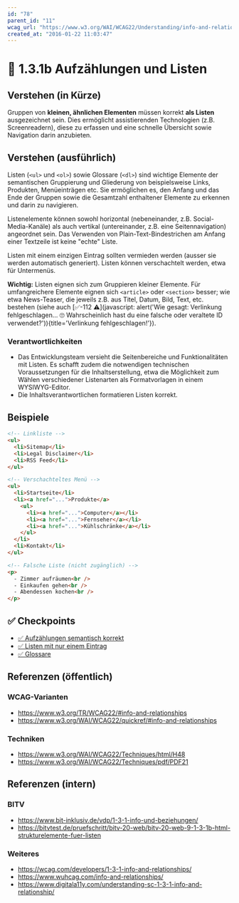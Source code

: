```yaml
---
id: "78"
parent_id: "11"
wcag_url: "https://www.w3.org/WAI/WCAG22/Understanding/info-and-relationships.html"
created_at: "2016-01-22 11:03:47"
---
```


# 📜 1.3.1b Aufzählungen und Listen

## Verstehen (in Kürze)

Gruppen von **kleinen, ähnlichen Elementen** müssen korrekt **als Listen** ausgezeichnet sein. Dies ermöglicht assistierenden Technologien (z.B. Screenreadern), diese zu erfassen und eine schnelle Übersicht sowie Navigation darin anzubieten.

## Verstehen (ausführlich)

Listen (`<ul>` und `<ol>`) sowie Glossare (`<dl>`) sind wichtige Elemente der semantischen Gruppierung und Gliederung von beispielsweise Links, Produkten, Menüeinträgen etc. Sie ermöglichen es, den Anfang und das Ende der Gruppen sowie die Gesamtzahl enthaltener Elemente zu erkennen und darin zu navigieren.

Listenelemente können sowohl horizontal (nebeneinander, z.B. Social-Media-Kanäle) als auch vertikal (untereinander, z.B. eine Seitennavigation) angeordnet sein. Das Verwenden von Plain-Text-Bindestrichen am Anfang einer Textzeile ist keine "echte" Liste.

Listen mit einem einzigen Eintrag sollten vermieden werden (ausser sie werden automatisch generiert). Listen können verschachtelt werden, etwa für Untermenüs.

**Wichtig:** Listen eignen sich zum Gruppieren kleiner Elemente. Für umfangreichere Elemente eignen sich `<article>` oder `<section>` besser; wie etwa News-Teaser, die jeweils z.B. aus Titel, Datum, Bild, Text, etc. bestehen (siehe auch [✅-112 ⚠️](javascript: alert('Wie gesagt: Verlinkung fehlgeschlagen... 🙄 Wahrscheinlich hast du eine falsche oder veraltete ID verwendet?')){title='Verlinkung fehlgeschlagen!'}).

### Verantwortlichkeiten

- Das Entwicklungsteam versieht die Seitenbereiche und Funktionalitäten mit Listen. Es schafft zudem die notwendigen technischen Voraussetzungen für die Inhaltserstellung, etwa die Möglichkeit zum Wählen verschiedener Listenarten als Formatvorlagen in einem WYSIWYG-Editor.
- Die Inhaltsverantwortlichen formatieren Listen korrekt.

## Beispiele

```html
<!-- Linkliste -->
<ul>
  <li>Sitemap</li>
  <li>Legal Disclaimer</li>
  <li>RSS Feed</li>
</ul>

<!-- Verschachteltes Menü -->
<ul>
  <li>Startseite</li>
  <li><a href="...">Produkte</a>
    <ul>
      <li><a href="...">Computer</a></li>
      <li><a href="...">Fernseher</a></li>
      <li><a href="...">Kühlschränke</a></li>
    </ul>
  </li>
  <li>Kontakt</li>
</ul>

<!-- Falsche Liste (nicht zugänglich) -->
<p>
  - Zimmer aufräumen<br />
  - Einkaufen gehen<br />
  - Abendessen kochen<br />
</p>
```

## ✅ Checkpoints

- [✅ Aufzählungen semantisch korrekt](aufzaehlungen-semantisch-korrekt)
- [✅ Listen mit nur einem Eintrag](listen-mit-nur-einem-eintrag)
- [✅ Glossare](glossare)

## Referenzen (öffentlich)

### WCAG-Varianten
- <https://www.w3.org/TR/WCAG22/#info-and-relationships>
- <https://www.w3.org/WAI/WCAG22/quickref/#info-and-relationships>

### Techniken
- <https://www.w3.org/WAI/WCAG22/Techniques/html/H48>
- <https://www.w3.org/WAI/WCAG22/Techniques/pdf/PDF21>

## Referenzen (intern)

### BITV
- <https://www.bit-inklusiv.de/vdp/1-3-1-info-und-beziehungen/>
- <https://bitvtest.de/pruefschritt/bitv-20-web/bitv-20-web-9-1-3-1b-html-strukturelemente-fuer-listen>

### Weiteres
- <https://wcag.com/developers/1-3-1-info-and-relationships/>
- <https://www.wuhcag.com/info-and-relationships/>
- <https://www.digitala11y.com/understanding-sc-1-3-1-info-and-relationship/>
